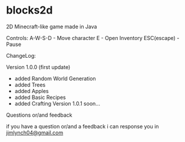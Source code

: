 # blocks2d
2D Minecraft-like game made in Java

Controls:
A-W-S-D - Move character
E - Open Inventory
ESC(escape) - Pause

ChangeLog:

Version 1.0.0 (first update)
  + added Random World Generation
  + added Trees
  + added Apples
  + added Basic Recipes
  + added Crafting
Version 1.0.1
  soon...

Questions or/and feedback

if you have a question or/and a feedback
i can response you in jimlynch04@gmail.com
